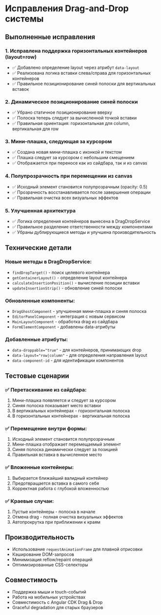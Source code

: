 # Исправления Drag-and-Drop системы

## Выполненные исправления

### 1. Исправлена поддержка горизонтальных контейнеров (layout=row)
- ✅ Добавлено определение layout через атрибут `data-layout`
- ✅ Реализована логика вставки слева/справа для горизонтальных контейнеров
- ✅ Правильное позиционирование синей полоски для вертикальных вставок

### 2. Динамическое позиционирование синей полоски
- ✅ Убрано статичное позиционирование вверху
- ✅ Полоска теперь следует за вычисленной точкой вставки
- ✅ Правильная ориентация: горизонтальная для column, вертикальная для row

### 3. Мини-плашка, следующая за курсором
- ✅ Создана новая мини-плашка с иконкой и текстом
- ✅ Плашка следует за курсором с небольшим смещением
- ✅ Отображается при переносе как из сайдбара, так и из canvas

### 4. Полупрозрачность при перемещении из canvas
- ✅ Исходный элемент становится полупрозрачным (opacity: 0.5)
- ✅ Прозрачность восстанавливается после завершения операции
- ✅ Правильная очистка всех визуальных эффектов

### 5. Улучшенная архитектура
- ✅ Логика определения контейнеров вынесена в DragDropService
- ✅ Правильное разделение ответственности между компонентами
- ✅ Убраны дублирующиеся методы и улучшена производительность

## Технические детали

### Новые методы в DragDropService:
- `findDropTarget()` - поиск целевого контейнера
- `getContainerLayout()` - определение layout контейнера
- `calculateInsertionPosition()` - вычисление позиции вставки
- `updateInsertionStrip()` - обновление синей полоски

### Обновленные компоненты:
- `DragGhostComponent` - улучшенная мини-плашка и синяя полоска
- `EditorPanelComponent` - интеграция с новым сервисом
- `MainLayoutComponent` - обработка drag из сайдбара
- `FormElementComponent` - добавлены data-атрибуты

### Добавленные атрибуты:
- `data-droppable="true"` - для контейнеров, принимающих drop
- `data-layout="row|column"` - для определения направления layout
- `data-component-id` - для идентификации компонентов

## Тестовые сценарии

### ✅ Перетаскивание из сайдбара:
1. Мини-плашка появляется и следует за курсором
2. Синяя полоска показывает место вставки
3. В вертикальных контейнерах - горизонтальная полоска
4. В горизонтальных контейнерах - вертикальная полоска

### ✅ Перемещение внутри формы:
1. Исходный элемент становится полупрозрачным
2. Мини-плашка отображает перемещаемый элемент
3. Синяя полоска динамически следует за позицией
4. Правильная вставка в вычисленное место

### ✅ Вложенные контейнеры:
1. Выбирается ближайший валидный контейнер
2. Предотвращается вставка в самого себя
3. Корректная работа с глубокой вложенностью

### ✅ Краевые случаи:
1. Пустые контейнеры - полоска в начале
2. Отмена drag - полная очистка визуальных эффектов
3. Автопрокрутка при приближении к краям

## Производительность

- Использование `requestAnimationFrame` для плавной отрисовки
- Кэширование DOM-запросов
- Минимизация reflow/repaint операций
- Оптимизированные CSS-селекторы

## Совместимость

- Поддержка мыши и touch-событий
- Работа на мобильных устройствах
- Совместимость с Angular CDK Drag & Drop
- Graceful degradation для старых браузеров